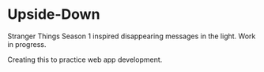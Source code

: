 # Upside-Down

Stranger Things Season 1 inspired disappearing messages in the light. Work in progress.

Creating this to practice web app development.
